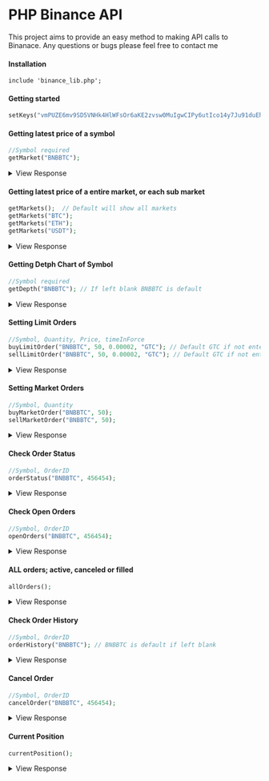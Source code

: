 # PHP Binance API
This project aims to provide an easy method to making API calls to Binanace. Any questions or bugs please feel free to contact me

#### Installation
```
include 'binance_lib.php';
```

#### Getting started
```php
setKeys("vmPUZE6mv9SD5VNHk4HlWFsOr6aKE2zvsw0MuIgwCIPy6utIco14y7Ju91duEh8A", "NhqPtmdSJYdKjVHjA7PZj4Mge3R5YNiP1e3UZjInClVN65XAbvqqM6A7H5fATj0j");
```
#### Getting latest price of a symbol
```php
//Symbol required         
getMarket("BNBBTC");
```
<details>
 <summary>View Response</summary>

```
Price of BNBBTC: 0.00025287
```
</details>

#### Getting latest price of a entire market, or each sub market
```php
getMarkets();  // Default will show all markets 
getMarkets("BTC");
getMarkets("ETH");
getMarkets("USDT");
```
<details>
 <summary>View Response</summary>

```
BTC MARKETS
ETHBTC - 0.05940000
LTCBTC - 0.01134800
BNBBTC - 0.00025287
NEOBTC - 0.00498600
BCCBTC - 0.05554900
GASBTC - 0.00370000
HCCBTC - 0.00000180
HSRBTC - 0.00289000
ELCBTC - 0.00000053
MCOBTC - 0.00134600
WTCBTC - 0.00108400
LLTBTC - 0.00001669
LRCBTC - 0.00001100
QTUMBTC - 0.00191300
YOYOBTC - 0.00000481
OMGBTC - 0.00137200
ZRXBTC - 0.00003410
STRATBTC - 0.00052700
SNGLSBTC - 0.00002691
BQXBTC - 0.00010600
KNCBTC - 0.00019401
FUNBTC - 0.00000535
SNMBTC - 0.00001731
IOTABTC - 0.00007957
LINKBTC - 0.00007774
XVGBTC - 0.00000092
CTRBTC - 0.00015228
SALTBTC - 0.00051600
MDABTC - 0.00027280
MTLBTC - 0.00130000
SUBBTC - 0.00001829
EOSBTC - 0.00010102
SNTBTC - 0.00000498
ETCBTC - 0.00211300
MTHBTC - 0.00001501
ENGBTC - 0.00010582
DNTBTC - 0.00000823
ZECBTC - 0.00000000
ETH MARKETS
QTUMETH - 0.03200100
EOSETH - 0.00170800
SNTETH - 0.00008380
BNTETH - 0.00693500
BNBETH - 0.00425002
BTMETH - 0.00018900
OAXETH - 0.00136600
DNTETH - 0.00013895
MCOETH - 0.02268100
ICNETH - 0.00408300
WTCETH - 0.01825000
LRCETH - 0.00016311
OMGETH - 0.02280100
ZRXETH - 0.00057810
STRATETH - 0.00854300
SNGLSETH - 0.00044025
BQXETH - 0.00177000
KNCETH - 0.00328010
FUNETH - 0.00009293
SNMETH - 0.00028500
NEOETH - 0.08591000
IOTAETH - 0.00132103
LINKETH - 0.00129075
XVGETH - 0.00001521
CTRETH - 0.00259290
SALTETH - 0.00860000
MDAETH - 0.00459000
MTLETH - 0.02700000
SUBETH - 0.00030387
ETCETH - 0.03441900
MTHETH - 0.00025301
ENGETH - 0.00177500
ZECETH - 0.00000000
USDT MARKETS
BTCUSDT 5642.52000000
ETHUSDT 337.01000000
```
</details>

#### Getting Detph Chart of Symbol
```php
//Symbol required
getDepth("BNBBTC"); // If left blank BNBBTC is default
```
<details>
 <summary>View Response</summary>

```
http://cryptostat.org/binance/example.php
```
</details>

#### Setting Limit Orders
```php
//Symbol, Quantity, Price, timeInForce
buyLimitOrder("BNBBTC", 50, 0.00002, "GTC"); // Default GTC if not entered, or can change it IOC 
sellLimitOrder("BNBBTC", 50, 0.00002, "GTC"); // Default GTC if not entered, or can change it IOC 
```
<details>
 <summary>View Response</summary>

```
returned json
```
</details>

#### Setting Market Orders
```php
//Symbol, Quantity
buyMarketOrder("BNBBTC", 50);
sellMarketOrder("BNBBTC", 50);
```
<details>
 <summary>View Response</summary>

```
returned json
```
</details>

#### Check Order Status
```php
//Symbol, OrderID
orderStatus("BNBBTC", 456454);
```
<details>
 <summary>View Response</summary>

```
{
		  "symbol": "LTCBTC",
		  "orderId": 1,
		  "clientOrderId": "myOrder1",
		  "price": "0.1",
		  "origQty": "1.0",
		  "executedQty": "0.0",
		  "status": "NEW",
		  "timeInForce": "GTC",
		  "type": "LIMIT",
		  "side": "BUY",
		  "stopPrice": "0.0",
		  "icebergQty": "0.0",
		  "time": 1499827319559
		}
```
</details>

#### Check Open Orders
```php
//Symbol, OrderID
openOrders("BNBBTC", 456454);
```
<details>
 <summary>View Response</summary>

```
[
		  {
		    "symbol": "LTCBTC",
		    "orderId": 1,
		    "clientOrderId": "myOrder1",
		    "price": "0.1",
		    "origQty": "1.0",
		    "executedQty": "0.0",
		    "status": "NEW",
		    "timeInForce": "GTC",
		    "type": "LIMIT",
		    "side": "BUY",
		    "stopPrice": "0.0",
		    "icebergQty": "0.0",
		    "time": 1499827319559
		  }
		]
```
</details>

#### ALL orders; active, canceled or filled
```php
allOrders();
```
<details>
 <summary>View Response</summary>

```
[
		  {
		    "symbol": "LTCBTC",
		    "orderId": 1,
		    "clientOrderId": "myOrder1",
		    "price": "0.1",
		    "origQty": "1.0",
		    "executedQty": "0.0",
		    "status": "NEW",
		    "timeInForce": "GTC",
		    "type": "LIMIT",
		    "side": "BUY",
		    "stopPrice": "0.0",
		    "icebergQty": "0.0",
		    "time": 1499827319559
		  }
		]
```
</details>


#### Check Order History
```php
//Symbol, OrderID
orderHistory("BNBBTC"); // BNBBTC is default if left blank
```
<details>
 <summary>View Response</summary>

```
[
		  {
		    "symbol": "LTCBTC",
		    "orderId": 1,
		    "clientOrderId": "myOrder1",
		    "price": "0.1",
		    "origQty": "1.0",
		    "executedQty": "0.0",
		    "status": "NEW",
		    "timeInForce": "GTC",
		    "type": "LIMIT",
		    "side": "BUY",
		    "stopPrice": "0.0",
		    "icebergQty": "0.0",
		    "time": 1499827319559
		  }
		]
```
</details>

#### Cancel Order 
```php
//Symbol, OrderID
cancelOrder("BNBBTC", 456454);
```
<details>
 <summary>View Response</summary>

```
{
		  "symbol": "LTCBTC",
		  "origClientOrderId": "myOrder1",
		  "orderId": 1,
		  "clientOrderId": "cancelMyOrder1"
		}
```
</details>

#### Current Position 
```php
currentPosition();
```
<details>
 <summary>View Response</summary>

```
{
		  "makerCommission": 15,
		  "takerCommission": 15,
		  "buyerCommission": 0,
		  "sellerCommission": 0,
		  "canTrade": true,
		  "canWithdraw": true,
		  "canDeposit": true,
		  "balances": [
		    {
		      "asset": "BTC",
		      "free": "4723846.89208129",
		      "locked": "0.00000000"
		    },
		    {
		      "asset": "LTC",
		      "free": "4763368.68006011",
		      "locked": "0.00000000"
		    }
		  ]
		}
```
</details>
